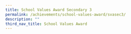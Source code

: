 ```yaml
---
title: School Values Award Secondary 3
permalink: /achievements/school-values-award/svasec3/
description: ""
third_nav_title: School Values Award
---
```

